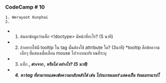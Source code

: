 ### CodeCamp # 10
    1. Werayoot Kunphai
    2. 
- 1. ค้นหาข้อมูลว่าแท็ก <!doctype> มีหน้าที่อะไร? (5 นาที)
- 2. ถ้าอยากให้มี tooltip ใน tag นั้นต้องใช้ attribute ใด? (3นาที)
    *tooltip คือข้อความเล็กๆ ที่แสดงเมื่อเลื่อน mouse ไปวางบนบริเวณที่ระบุ
- 3. แท็ก <b>, <i> ต่างจาก <strong>, <em> หรือไม่ อย่างไร? (5 นาที)
- 4. หา tag ที่สามารถแสดงข้อความกลับหลังได้
    เช่น โปรแกรมเมอร์ แสดงเป็น ร์อมเมรกแรปโ

